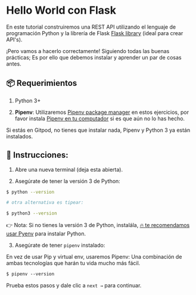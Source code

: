 # Hello World con Flask 

En este tutorial construiremos una REST API utilizando el lenguaje de programación Python y la librería de Flask [Flask library](https://flask.palletsprojects.com/en/1.1.x/) (ideal para crear API's).

¡Pero vamos a hacerlo correctamente! Siguiendo todas las buenas prácticas; Es por ello que debemos instalar y aprender un par de cosas antes.

## 📦 Requerimientos

1. Python 3+

2. **Pipenv**: Utilizaremos [Pipenv package manager](https://pipenv-fork.readthedocs.io/en/latest/) en estos ejercicios, por favor instala [Pipenv en tu  computador](https://github.com/pypa/pipenv#installation) si es que aún no lo has hecho.

Si estás en Gitpod, no tienes que instalar nada, Pipenv y Python 3 ya están instalados.

## 📝 Instrucciones:

1. Abre una nueva terminal (deja esta abierta).

2. Asegúrate de tener la versión 3 de Python:

```bash
$ python --version

# otra alternativa es tipear:

$ python3 --version
```

👉 Nota: Si no tienes la versión 3 de Python, instalála,  [🔥 te recomendamos usar Pyenv](https://github.com/pyenv/pyenv) para instalar Python.

3. Asegúrate de tener `pipenv` instalado:

En vez de usar Pip y virtual env, usaremos Pipenv: Una combinación de ambas tecnologías que harán tu vida mucho más fácil.

```txt
$ pipenv --version
```

Prueba estos pasos y dale clic a  `next →` para continuar.
